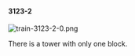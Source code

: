 #### 3123-2
![train-3123-2-0.png](https://github.com/lil-lab/nlvr/raw/master/nlvr/train/images/67/train-3123-2-0.png "train-3123-2-0.png")

There is a tower with only one block.